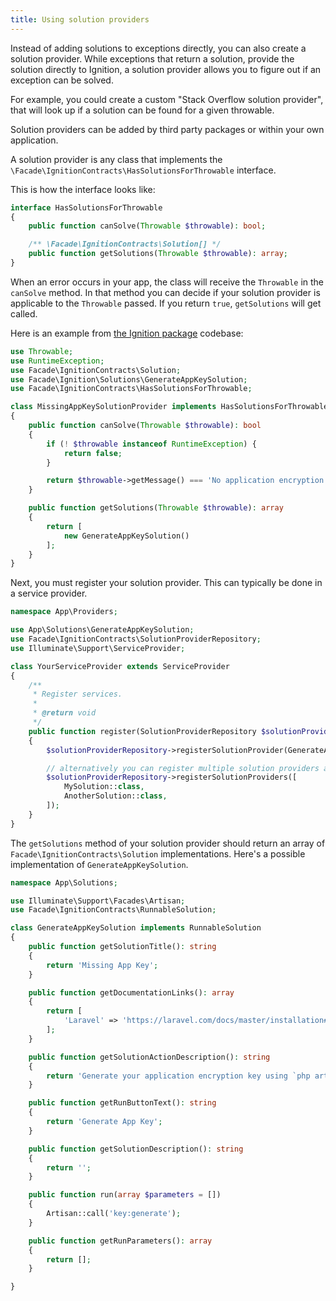 ```yaml
---
title: Using solution providers
---
```


Instead of adding solutions to exceptions directly, you can also create a solution provider.
While exceptions that return a solution, provide the solution directly to Ignition, a solution provider allows you to figure out if an exception can be solved.

For example, you could create a custom "Stack Overflow solution provider", that will look up if a solution can be found for a given throwable.

Solution providers can be added by third party packages or within your own application.
  
A solution provider is any class that implements the `\Facade\IgnitionContracts\HasSolutionsForThrowable` interface.

This is how the interface looks like: 

```php
interface HasSolutionsForThrowable
{
    public function canSolve(Throwable $throwable): bool;

    /** \Facade\IgnitionContracts\Solution[] */
    public function getSolutions(Throwable $throwable): array;
}
```
 
When an error occurs in your app, the class will receive the `Throwable` in the `canSolve` method. In that method you can decide if your solution provider is applicable to the `Throwable` passed. If you return `true`, `getSolutions` will get called. 
 
Here is an example from [the Ignition package](/docs/ignition-for-laravel/introduction) codebase:
 
```php
use Throwable;
use RuntimeException;
use Facade\IgnitionContracts\Solution;
use Facade\Ignition\Solutions\GenerateAppKeySolution;
use Facade\IgnitionContracts\HasSolutionsForThrowable;

class MissingAppKeySolutionProvider implements HasSolutionsForThrowable
{
    public function canSolve(Throwable $throwable): bool
    {
        if (! $throwable instanceof RuntimeException) {
            return false;
        }

        return $throwable->getMessage() === 'No application encryption key has been specified.';
    }

    public function getSolutions(Throwable $throwable): array
    {
        return [
            new GenerateAppKeySolution()
        ];
    }
}
```

Next, you must register your solution provider. This can typically be done in a service provider.

```php
namespace App\Providers;

use App\Solutions\GenerateAppKeySolution;
use Facade\IgnitionContracts\SolutionProviderRepository;
use Illuminate\Support\ServiceProvider;

class YourServiceProvider extends ServiceProvider
{
    /**
     * Register services.
     *
     * @return void
     */
    public function register(SolutionProviderRepository $solutionProviderRepository)
    {
        $solutionProviderRepository->registerSolutionProvider(GenerateAppKeySolution::class);

        // alternatively you can register multiple solution providers at once
        $solutionProviderRepository->registerSolutionProviders([
            MySolution::class,
            AnotherSolution::class,
        ]);
    }
}
```

The `getSolutions` method of your solution provider should return an array of `Facade\IgnitionContracts\Solution` implementations. Here's a possible implementation of `GenerateAppKeySolution`.

```php
namespace App\Solutions;

use Illuminate\Support\Facades\Artisan;
use Facade\IgnitionContracts\RunnableSolution;

class GenerateAppKeySolution implements RunnableSolution
{
    public function getSolutionTitle(): string
    {
        return 'Missing App Key';
    }

    public function getDocumentationLinks(): array
    {
        return [
            'Laravel' => 'https://laravel.com/docs/master/installation#configuration',
        ];
    }

    public function getSolutionActionDescription(): string
    {
        return 'Generate your application encryption key using `php artisan key:generate`.';
    }

    public function getRunButtonText(): string
    {
        return 'Generate App Key';
    }

    public function getSolutionDescription(): string
    {
        return '';
    }

    public function run(array $parameters = [])
    {
        Artisan::call('key:generate');
    }

    public function getRunParameters(): array
    {
        return [];
    }

}
```
